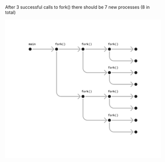 After 3 successful calls to fork() there should be 7 new processes (8 in total)

![Triple fork](./triple_fork.png)